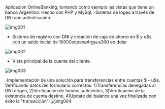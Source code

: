 Aplicacion OnlineBanking, tomando como ejemplo las vistas que tiene un banco Argentino. Hecho con PHP y MySql.
-Sistema de logeo a través de DNI con autenticación.

![img001](https://user-images.githubusercontent.com/66856814/93749662-aa784700-fbd0-11ea-98c9-e7597e69f983.jpg)

- Sistema de registro con DNI y creación de caja de ahorro en $ y u$s, con un saldo inicial de $10000 en peso Arg y u$s300 en dolar

![img002](https://user-images.githubusercontent.com/66856814/93749675-b19f5500-fbd0-11ea-8b80-49f35685d951.jpg)

- Vista principal de la cuenta del cliente.

![img003](https://user-images.githubusercontent.com/66856814/93749686-b532dc00-fbd0-11ea-91b1-7cc6179b5407.jpg)

-Implementación de una solución para transferencias entre cuentas $ - u$s.
Verificando datos del formulario correctos: 1)Transferencias denegadas al DNI origen, 2)Verificación de fondos suficientes, 3)Verificación de la existencia de cuenta destino, 4)Update del balance una vez finalizada con éxito la "transacción".
![img004](https://user-images.githubusercontent.com/66856814/93749701-be23ad80-fbd0-11ea-82f3-003c2dd44e0e.jpg)
